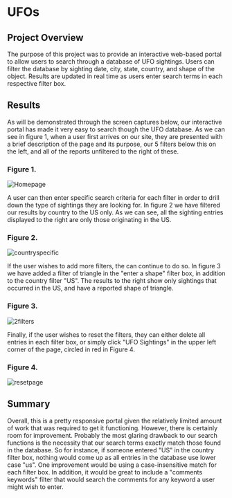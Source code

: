 # UFOs

## Project Overview 

The purpose of this project was to provide an interactive web-based portal to allow users to search through a database of UFO sightings. Users can filter the database by sighting date, city, state, country, and shape of the object. Results are updated in real time as users enter search terms in each respective filter box. 

## Results 

As will be demonstrated through the screen captures below, our interactive portal has made it very easy to search though the UFO database. As we can see in figure 1, when a user first arrives on our site, they are presented with a brief description of the page and its purpose, our 5 filters below this on the left, and all of the reports unfiltered to the right of these. 

### Figure 1. 

![Homepage](https://user-images.githubusercontent.com/81761879/125205007-14d8a180-e24e-11eb-8a8b-c5444b0ea367.PNG)


A user can then enter specific search criteria for each filter in order to drill down the type of sightings they are looking for. In figure 2 we have filtered our results by country to the US only. As we can see, all the sighting entries displayed to the right are only those originating in the US. 


### Figure 2.

![countryspecific](https://user-images.githubusercontent.com/81761879/125205039-47829a00-e24e-11eb-81fe-0c6b0cea0b69.PNG)

If the user wishes to add more filters, the can continue to do so. In figure 3 we have added a filter of triangle in the "enter a shape" filter box, in addition to the country filter "US". The results to the right show only sightings that occurred in the US, and have a reported shape of triangle. 

### Figure 3. 

![2filters](https://user-images.githubusercontent.com/81761879/125205131-d0013a80-e24e-11eb-9d1c-44ed590efc04.PNG)

Finally, if the user wishes to reset the filters, they can either delete all entries in each filter box, or simply click "UFO Sightings" in the upper left corner of the page, circled in red in Figure 4. 

### Figure 4. 

![resetpage](https://user-images.githubusercontent.com/81761879/125205194-15256c80-e24f-11eb-8499-ac8a2727502b.png)


## Summary 

Overall, this is a pretty responsive portal given the relatively limited amount of work that was required to get it functioning. However, there is certainly room for improvement. Probably the most glaring drawback to our search functions is the necessity that our search terms exactly match those found in the database. So for instance, if someone entered "US" in the country filter box, nothing would come up as all entries in the database use lower case "us". One improvement would be using a case-insensitive match for each filter box. In addition, it would be great to include a "comments keywords" filter that would search the comments for any keyword a user might wish to enter. 
